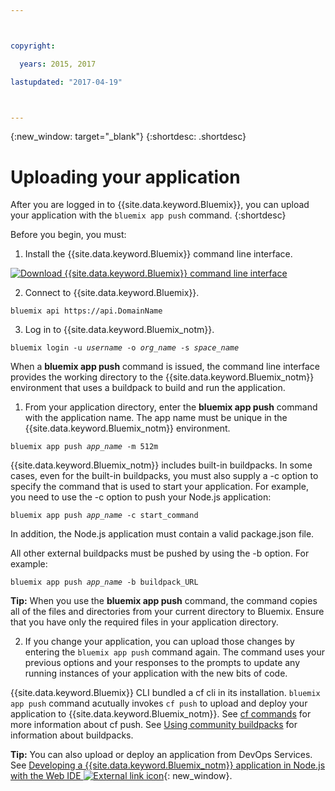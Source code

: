 ```yaml
---



copyright:

  years: 2015, 2017

lastupdated: "2017-04-19"



---
```


{:new_window: target="_blank"}
{:shortdesc: .shortdesc}

# Uploading your application

After you are logged in to {{site.data.keyword.Bluemix}}, you can upload your application with the `bluemix app push` command.
{:shortdesc}

Before you begin, you must:
  1. Install the {{site.data.keyword.Bluemix}} command line interface.

  <a class="xref" href="http://clis.ng.bluemix.net/ui/home.html" target="_blank" title="(Opens in a new tab or window)"><img class="image" src="images/btn_bx_commandline.svg" alt="Download {{site.data.keyword.Bluemix}} command line interface" /> </a> 

  2. Connect to {{site.data.keyword.Bluemix}}.

  <pre class="pre"><code class="hljs">bluemix api https://api.<span class="keyword" data-hd-keyref="DomainName">DomainName</span></code></pre>

  3. Log in to {{site.data.keyword.Bluemix_notm}}.

  <pre class="pre"><code class="hljs">bluemix login -u <var class="keyword varname" data-hd-keyref="user_ID">username</var> -o <var class="keyword varname" data-hd-keyref="org_name">org_name</var> -s <var class="keyword varname" data-hd-keyref="space_name">space_name</var></code></pre>

When a **bluemix app push** command is issued, the command line interface provides the working directory to the {{site.data.keyword.Bluemix_notm}} environment that uses a buildpack to build and run the application.

  1. From your application directory, enter the **bluemix app push** command with the application name. The app name must be unique in the {{site.data.keyword.Bluemix_notm}} environment.

  <pre class="pre"><code class="hljs">bluemix app push <var class="keyword varname" data-hd-keyref="app_name">app_name</var> -m 512m</code></pre>

  {{site.data.keyword.Bluemix_notm}} includes built-in buildpacks. In some cases, even for the built-in buildpacks, you must also supply a -c option to specify the command that is used to start your application. For example, you need to use the -c option to push your Node.js application:

  <pre class="pre"><code class="hljs">bluemix app push <var class="keyword varname" data-hd-keyref="app_name">app_name</var> -c start_command</code></pre>

  In addition, the Node.js application must contain a valid package.json file.

  All other external buildpacks must be pushed by using the -b option. For example:

  <pre class="pre"><code class="hljs">bluemix app push <var class="keyword varname" data-hd-keyref="app_name">app_name</var> -b buildpack_URL</code></pre>

  **Tip:** When you use the **bluemix app push** command, the command copies all of the files and directories from your current directory to Bluemix. Ensure that you have only the required files in your application directory.

  
  2. If you change your application, you can upload those changes by entering the `bluemix app push` command again. The command uses your previous options and your responses to the prompts to update any running instances of your application with the new bits of code.

{{site.data.keyword.Bluemix}} CLI bundled a cf cli in its installation. `bluemix app push` command acutually invokes `cf push` to upload and deploy your application to {{site.data.keyword.Bluemix_notm}}. See [cf commands](/docs/cli/reference/cfcommands/index.html) for more information about cf push. See [Using community buildpacks](/docs/cfapps/byob.html) for information about buildpacks.


**Tip:** You can also upload or deploy an application from DevOps Services. See [Developing a {{site.data.keyword.Bluemix_notm}} application in Node.js with the Web IDE ![External link icon](../icons/launch-glyph.svg "External link icon")](https://hub.jazz.net/tutorials/devopsweb/){: new_window}.
